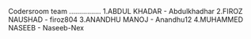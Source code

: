Codersroom team
................
1.ABDUL KHADAR    - Abdulkhadhar
2.FIROZ NAUSHAD   - firoz804
3.ANANDHU MANOJ   - Anandhu12
4.MUHAMMED NASEEB - Naseeb-Nex
